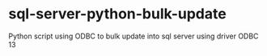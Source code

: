 # sql-server-python-bulk-update
Python script using ODBC to bulk update into sql server using driver ODBC 13
